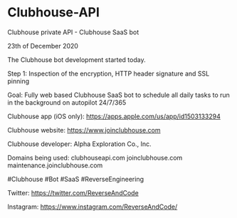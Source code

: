 # Clubhouse-API
Clubhouse private API - Clubhouse SaaS bot


23th of December 2020

The Clubhouse bot development started today.

Step 1: Inspection of the encryption, HTTP header signature and SSL pinning

Goal: Fully web based Clubhouse SaaS bot to schedule all daily tasks to run in the background on autopilot 24/7/365


Clubhouse app (iOS only): https://apps.apple.com/us/app/id1503133294

Clubhouse website: https://www.joinclubhouse.com

Clubhouse developer: Alpha Exploration Co., Inc.

Domains being used: clubhouseapi.com joinclubhouse.com maintenance.joinclubhouse.com 


#Clubhouse #Bot #SaaS #ReverseEngineering



Twitter: https://twitter.com/ReverseAndCode

Instagram: https://www.instagram.com/ReverseAndCode/

